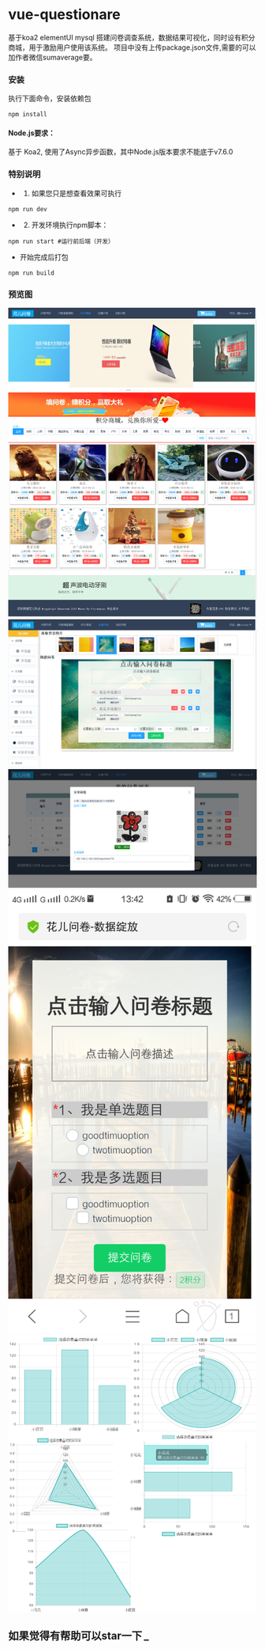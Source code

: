 # vue-questionare

基于koa2 elementUI mysql 搭建问卷调查系统，数据结果可视化，同时设有积分商城，用于激励用户使用该系统。
项目中没有上传package.json文件,需要的可以加作者微信sumaverage要。

### 安装
执行下面命令，安装依赖包
```
npm install
```

#### Node.js要求：

基于 Koa2, 使用了Async异步函数，其中Node.js版本要求不能底于v7.6.0

### 特别说明

- 1. 如果您只是想查看效果可执行

```
npm run dev
```

- 2. 开发环境执行npm脚本：

```
npm run start #运行前后端（开发）
```

- 开始完成后打包

```
npm run build
```

### 预览图

![shop](https://github.com/forrestyuan/vue-questionare/blob/master/shop.png)
![qs](https://github.com/forrestyuan/vue-questionare/blob/master/qs.png)
![qrcode](https://github.com/forrestyuan/vue-questionare/blob/master/qrcode.PNG)
![mobile](https://github.com/forrestyuan/vue-questionare/blob/master/mobile.png)
![data](https://github.com/forrestyuan/vue-questionare/blob/master/data.png)

## 如果觉得有帮助可以star一下  *_*